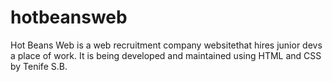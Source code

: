 # hotbeansweb

Hot Beans Web is a web recruitment company websitethat hires junior devs a place of work. It is being developed and maintained using HTML and CSS by Tenife S.B.
